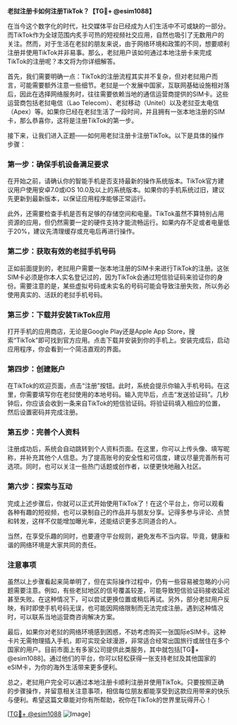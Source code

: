 **老挝注册卡如何注册TikTok？【TG💪+ @esim1088】**

在当今这个数字化的时代，社交媒体平台已经成为人们生活中不可或缺的一部分。而TikTok作为全球范围内炙手可热的短视频社交应用，自然也吸引了无数用户的关注。然而，对于生活在老挝的朋友来说，由于网络环境和政策的不同，想要顺利注册并使用TikTok并非易事。那么，老挝用户该如何通过本地注册卡来完成TikTok的注册呢？本文将为你详细解答。

首先，我们需要明确一点：TikTok的注册流程其实并不复杂，但对老挝用户而言，可能需要额外注意一些细节。老挝是一个发展中国家，互联网基础设施相对落后，因此在选择网络服务时，往往需要依赖当地的通信运营商提供的SIM卡。这些运营商包括老挝电信（Lao Telecom）、老挝移动（Unitel）以及老挝亚太电信（Apex）等。如果你已经在老挝生活了一段时间，并且拥有一张本地注册的SIM卡，那么恭喜你，这将是注册TikTok的第一步。

接下来，让我们进入正题——如何用老挝注册卡注册TikTok。以下是具体的操作步骤：

### **第一步：确保手机设备满足要求**
在开始之前，请确认你的智能手机是否支持最新的操作系统版本。TikTok官方建议用户使用安卓7.0或iOS 10.0及以上的系统版本。如果你的手机系统过旧，建议先更新到最新版本，以保证应用程序能够正常运行。

此外，还需要检查手机是否有足够的存储空间和电量。TikTok虽然不算特别占用资源的应用，但仍然需要一定的硬件支持才能流畅运行。如果内存不足或者电量低于20%，建议先清理缓存或充电后再进行操作。

### **第二步：获取有效的老挝手机号码**
正如前面提到的，老挝用户需要一张本地注册的SIM卡来进行TikTok的注册。这张SIM卡必须是你本人实名登记过的，因为TikTok会通过短信验证码来验证你的身份。需要注意的是，某些虚拟号码或未实名的号码可能会导致注册失败，所以务必使用真实的、活跃的老挝手机号码。

### **第三步：下载并安装TikTok应用**
打开手机的应用商店，无论是Google Play还是Apple App Store，搜索“TikTok”即可找到官方应用。点击下载并安装到你的手机上。安装完成后，启动应用程序，你会看到一个简洁直观的界面。

### **第四步：创建账户**
在TikTok的欢迎页面，点击“注册”按钮。此时，系统会提示你输入手机号码。在这里，你需要填写你在老挝使用的本地号码。输入完毕后，点击“发送验证码”。几秒钟后，你应该会收到一条来自TikTok的短信验证码。将验证码填入相应的位置，然后设置密码并完成注册。

### **第五步：完善个人资料**
注册成功后，系统会自动跳转到个人资料页面。在这里，你可以上传头像、填写昵称，并补充其他个人信息。为了提高账号的安全性和可信度，建议尽量完善所有可选项。同时，也可以关注一些热门话题或创作者，以便更快地融入社区。

### **第六步：探索与互动**
完成上述步骤后，你就可以正式开始使用TikTok了！在这个平台上，你可以观看各种有趣的短视频，也可以录制自己的作品并与朋友分享。记得多参与评论、点赞和转发，这样不仅能增加曝光率，还能结识更多志同道合的人。

当然，在享受乐趣的同时，也要遵守平台规则，避免发布不当内容。毕竟，健康和谐的网络环境是大家共同的责任。

### **注意事项**
虽然以上步骤看起来简单明了，但在实际操作过程中，仍有一些容易被忽略的小问题需要注意。例如，有些老挝地区的信号覆盖较差，可能导致短信验证码接收延迟甚至失败。在这种情况下，可以尝试更换位置或稍后再试。另外，部分老挝用户反映，有时即使手机号码无误，也可能因网络限制而无法完成注册。遇到这种情况时，可以联系当地运营商咨询解决方案。

最后，如果你对老挝的网络环境感到困惑，不妨考虑购买一张国际eSIM卡。这种卡片无需物理插入手机，即可实现全球漫游，非常适合经常出国旅行或居住在多个国家的用户。目前市面上有多家公司提供此类服务，其中就包括[TG💪+ @esim1088]。通过他们的平台，你可以轻松获得一张支持老挝及其他国家的eSIM卡，为你的海外生活带来更多便利。

总之，老挝用户完全可以通过本地注册卡顺利注册并使用TikTok。只要按照正确的步骤操作，并留意相关注意事项，相信每位朋友都能享受到这款应用带来的快乐与便利。希望这篇文章能对你有所帮助，祝你在TikTok的世界里玩得开心！

[[TG💪+ @esim1088](https://t.me/s/esim1088) ![Image](https://i.postimg.cc/4NQfJmqS/Snipaste-2025-05-13-00-14-12.png)]